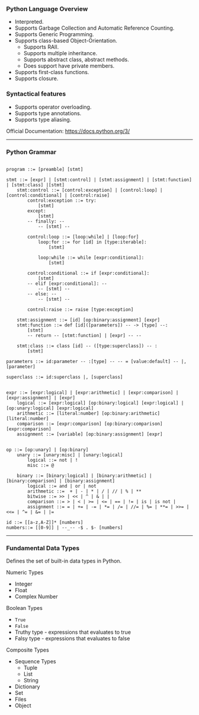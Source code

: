 ### Python Language Overview

- Interpreted.
- Supports Garbage Collection and Automatic Reference Counting.
- Supports Generic Programming. 
- Supports class-based Object-Orientation.
	- Supports RAII.
	- Supports multiple inheritance.
	- Supports abstract class, abstract methods.
	- Does support have private members.
- Supports first-class functions.
- Supports closure. 

### Syntactical features
- Supports operator overloading. 
- Supports type annotations.
- Supports type aliasing.

Official Documentation: https://docs.python.org/3/

---
### Python Grammar

```

program ::= [preamble] [stmt]

stmt ::= [expr] | [stmt:control] | [stmt:assignment] | [stmt:function] | [stmt:class] |[stmt]
	stmt:control ::= [control:exception] | [control:loop] | [control:conditional] | [control:raise]
		control:exception ::= try: 
			[stmt] 
		except:
			[stmt]
		-- finally: --
			-- [stmt] -- 

		control:loop ::= [loop:while] | [loop:for]
			loop:for ::= for [id] in [type:iterable]:
				[stmt]

			loop:while ::= while [expr:conditional]:
				[stmt]

		control:conditional ::= if [expr:conditional]:
			[stmt]
		-- elif [expr:conditional]: --
			-- [stmt] --
		-- else: -- 
			-- [stmt] -- 

		control:raise ::= raise [type:exception]

	stmt:assignment ::= [id] [op:binary:assignment] [expr]
	stmt:function ::= def [id]([parameters]) -- -> [type] --:
		[stmt]
		-- return -- [stmt:function] | [expr] -- --

	stmt:class ::= class [id] -- ([type:superclass]) -- :
		[stmt]

parameters ::= id:parameter -- :[type] -- -- = [value:default] -- |, [parameter]

superclass ::= id:superclass |, [superclass]


expr ::= [expr:logical] | [expr:arithmetic] | [expr:comparison] | [expr:assignment] | [expr]
	logical ::= [expr:logical] [op:binary:logical] [expr:logical] | [op:unary:logical] [expr:logical]
    arithmetic ::= [literal:number] [op:binary:arithmetic] [literal:number] 
    comparison ::= [expr:comparison] [op:binary:comparison] [expr:comparison]
    assignment ::= [variable] [op:binary:assignment] [expr]


op ::= [op:unary] | [op:binary]
	unary ::= [unary:misc] | [unary:logical]
        logical ::= not | !
        misc ::= @

	binary ::= [binary:logical] | [binary:arithmetic] | [binary:comparison] | [binary:assignment]
        logical ::= and | or | not
        arithmetic ::=  + | - | * | / | // | % | ** 
		bitwise ::= >> | << | ^ | & | |
        comparison ::= > | < | >= | <= | == | != | is | is not | 
        assignment ::= = | += | -= | *= | /= | //= | %= | **= | >>= | <<= | ^= | &= | |=

id ::= [[a-z,A-Z]]* [numbers]
numbers::= [[0-9]] | --_-- -$ . $- [numbers]

```

---
### Fundamental Data Types
Defines the set of built-in data types in Python. 

Numeric Types
- Integer
- Float
- Complex Number

Boolean Types
- `True`
- `False`
- Truthy type - expressions that evaluates to true
- Falsy type - expressions that evaluates to false

Composite Types
- Sequence Types 
	- Tuple
	- List
	- String
- Dictionary
- Set
- Files
- Object